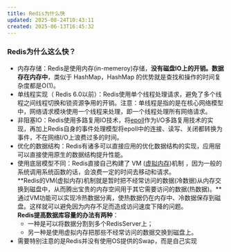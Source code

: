```yaml
---
title: Redis为什么快
updated: 2025-08-24T10:43:11
created: 2025-06-13T16:45:32
---
```


### Redis为什么这么快？
- 内存存储：Redis是使用内存(in-memeroy)存储，**没有磁盘IO上的开销。数据存在内存中**，类似于 HashMap，HashMap 的优势就是查找和操作的时间复杂度都是O(1)。
- 单线程实现（ Redis 6.0以前）：Redis使用单个线程处理请求，避免了多个线程之间线程切换和锁资源争用的开销。注意：单线程是指的是在核心网络模型中，网络请求模块使用一个线程来处理，即一个线程处理所有网络请求。
- 非阻塞IO：Redis使用多路复用IO技术，将[epoll](https://zhida.zhihu.com/search?content_id=178187577&content_type=Article&match_order=1&q=epoll&zhida_source=entity)作为I/O多路复用技术的实现，再加上Redis自身的事件处理模型将epoll中的连接、读写、关闭都转换为事件，不在网络I/O上浪费过多的时间。
- 优化的数据结构：Redis有诸多可以直接应用的优化数据结构的实现，应用层可以直接使用原生的数据结构提升性能。
- 使用底层模型不同：Redis直接自己构建了 VM ([虚拟内存](https://zhida.zhihu.com/search?content_id=178187577&content_type=Article&match_order=1&q=%E8%99%9A%E6%8B%9F%E5%86%85%E5%AD%98&zhida_source=entity))机制 ，因为一般的系统调用系统函数的话，会浪费一定的时间去移动和请求。  
  **Redis的VM(虚拟内存)机制就是暂时把不经常访问的数据(冷数据)从内存交换到磁盘中，从而腾出宝贵的内存空间用于其它需要访问的数据(热数据)。**通过VM功能可以实现冷热数据分离，使热数据仍在内存中、冷数据保存到磁盘。这样就可以避免因为内存不足而造成访问速度下降的问题。  
  **Redis提高数据库容量的办法有两种**：
  - 一种是可以将数据分割到多个RedisServer上；
  - 另一种是使用虚拟内存把那些不经常访问的数据交换到磁盘上。
- 需要特别注意的是Redis并没有使用OS提供的Swap，而是自己实现
